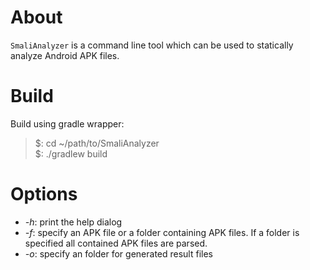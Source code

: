 # About
`SmaliAnalyzer` is a command line tool which can be used to statically analyze Android APK files.

# Build
Build using gradle wrapper:  
> $: cd ~/path/to/SmaliAnalyzer  
> $: ./gradlew build

# Options
 - *-h*: print the help dialog
 - *-f*: specify an APK file or a folder containing APK files. If a folder is specified all contained APK files are parsed.
 - *-o*: specify an folder for generated result files